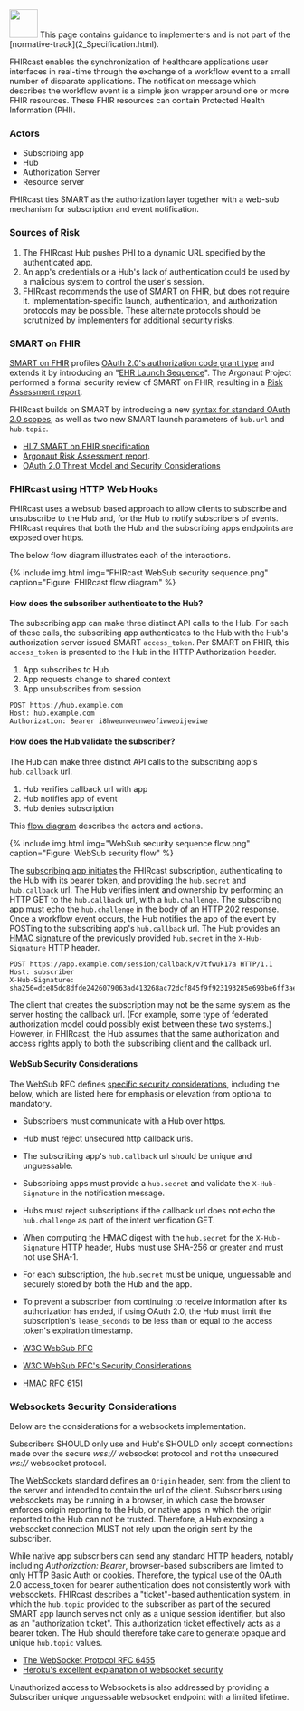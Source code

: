 <img src="Info_Simple_bw.svg.png" width="50" height="50"> 
This page contains guidance to implementers and is not part of the [normative-track](2_Specification.html). 
<p></p><p></p>

FHIRcast enables the synchronization of healthcare applications user interfaces in real-time through the exchange of a workflow event to a small number of disparate applications. The notification message which describes the workflow event is a simple json wrapper around one or more FHIR resources. These FHIR resources can contain Protected Health Information (PHI).

### Actors

* Subscribing app
* Hub
* Authorization Server
* Resource server

FHIRcast ties SMART as the authorization layer together with a web-sub mechanism for subscription and event notification.

### Sources of Risk

1. The FHIRcast Hub pushes PHI to a dynamic URL specified by the authenticated app.
1. An app's credentials or a Hub's lack of authentication could be used by a malicious system to control the user's session.
1. FHIRcast recommends the use of SMART on FHIR, but does not require it. Implementation-specific launch, authentication, and authorization protocols may be possible. These alternate protocols should be scrutinized by implementers for additional security risks.

### SMART on FHIR

[SMART on FHIR](http://www.hl7.org/fhir/smart-app-launch/) profiles [OAuth 2.0's authorization code grant type](https://tools.ietf.org/html/rfc6749#section-1.3.1) and extends it by introducing an "[EHR Launch Sequence](http://www.hl7.org/fhir/smart-app-launch/#ehr-launch-sequence)". The Argonaut Project performed a formal security review of SMART on FHIR, resulting in a [Risk Assessment report](http://argonautwiki.hl7.org/images/e/ed/%282015May26%29RiskAssessment_ReportV1.pdf).

FHIRcast builds on SMART by introducing a new [syntax for standard OAuth 2.0 scopes](2-2-FhircastScopes.html), as well as two new SMART launch parameters of `hub.url` and `hub.topic`.

* [HL7 SMART on FHIR specification](http://www.hl7.org/fhir/smart-app-launch/)
* [Argonaut Risk Assessment report](http://argonautwiki.hl7.org/images/e/ed/%282015May26%29RiskAssessment_ReportV1.pdf).
* [OAuth 2.0 Threat Model and Security Considerations](https://tools.ietf.org/html/rfc6819)

### FHIRcast using HTTP Web Hooks

FHIRcast uses a websub based approach to allow clients to subscribe and unsubscribe to the Hub and, for the Hub to notify subscribers of events. FHIRcast requires that both the Hub and the subscribing apps endpoints are exposed over https.

The below flow diagram illustrates each of the interactions.

{% include img.html img="FHIRcast WebSub security sequence.png" caption="Figure: FHIRcast flow diagram" %}

#### How does the subscriber authenticate to the Hub?

The subscribing app can make three distinct API calls to the Hub. For each of these calls, the subscribing app authenticates to the Hub with the Hub's authorization server issued SMART `access_token`. Per SMART on FHIR, this `access_token` is presented to the Hub in the HTTP Authorization header.

1. App subscribes to Hub
1. App requests change to shared context
1. App unsubscribes from session

```text
POST https://hub.example.com
Host: hub.example.com
Authorization: Bearer i8hweunweunweofiwweoijewiwe
```

#### How does the Hub validate the subscriber?

The Hub can make three distinct API calls to the subscribing app's `hub.callback` url.

1. Hub verifies callback url with app
1. Hub notifies app of event
1. Hub denies subscription

This [flow diagram](https://drive.google.com/file/d/1sqh3Jghd2QGzq_EhRR-uv6axgIkVW1EE/view?usp=sharing) describes the actors and actions.

{% include img.html img="WebSub security sequence flow.png" caption="Figure: WebSub security flow" %}

The [subscribing app initiates](http://fhircast.org/#app-subscribes-to-session) the FHIRcast subscription, authenticating to the Hub with its bearer token, and providing the `hub.secret` and `hub.callback` url. The Hub verifies intent and ownership by performing an HTTP GET to the `hub.callback` url, with a `hub.challenge`. The subscribing app must echo the `hub.challenge` in the body of an HTTP 202 response. Once a workflow event occurs, the Hub notifies the app of the event by POSTing to the subscribing app's `hub.callback` url. The Hub provides an [HMAC signature](https://www.w3.org/TR/websub/#bib-RFC6151) of the previously provided `hub.secret` in the `X-Hub-Signature` HTTP header.

```text
POST https://app.example.com/session/callback/v7tfwuk17a HTTP/1.1
Host: subscriber
X-Hub-Signature: sha256=dce85dc8dfde2426079063ad413268ac72dcf845f9f923193285e693be6ff3ae
```

The client that creates the subscription may not be the same system as the server hosting the callback url. (For example, some type of federated authorization model could possibly exist between these two systems.) However, in FHIRcast, the Hub assumes that the same authorization and access rights apply to both the subscribing client and the callback url.

#### WebSub Security Considerations

The WebSub RFC defines [specific security considerations](https://www.w3.org/TR/websub/#security-considerations), including the below, which are listed here for emphasis or elevation from optional to mandatory.

* Subscribers must communicate with a Hub over https.
* Hub must reject unsecured http callback urls.
* The subscribing app's `hub.callback` url should be unique and unguessable.
* Subscribing apps must provide a `hub.secret` and validate the `X-Hub-Signature` in the notification message.
* Hubs must reject subscriptions if the callback url does not echo the `hub.challenge` as part of the intent verification GET.
* When computing the HMAC digest with the `hub.secret` for the `X-Hub-Signature` HTTP header, Hubs must use SHA-256 or greater and must not use SHA-1.
* For each subscription, the `hub.secret` must be unique, unguessable and securely stored by both the Hub and the app.
* To prevent a subscriber from continuing to receive information after its authorization has ended, if using OAuth 2.0, the Hub must limit the subscription's `lease_seconds` to be less than or equal to the access token's expiration timestamp.

* [W3C WebSub RFC](https://www.w3.org/TR/websub/)
* [W3C WebSub RFC's Security Considerations](https://www.w3.org/TR/websub/#security-considerations)
* [HMAC RFC 6151](https://www.w3.org/TR/websub/#bib-RFC6151)

### Websockets Security Considerations

Below are the considerations for a websockets implementation.

Subscribers SHOULD only use and Hub's SHOULD only accept connections made over the secure _wss://_ websocket protocol and not the unsecured _ws://_ websocket protocol.

The WebSockets standard defines an `Origin` header, sent from the client to the server and intended to contain the url of the client. Subscribers using websockets may be running in a browser, in which case the browser enforces origin reporting to the Hub, or native apps in which the origin reported to the Hub can not be trusted. Therefore, a Hub exposing a websocket connection MUST not rely upon the origin sent by the subscriber.

While native app subscribers can send any standard HTTP headers, notably including _Authorization: Bearer_, browser-based subscribers are limited to only HTTP Basic Auth or cookies. Therefore, the typical use of the OAuth 2.0 access_token for bearer authentication does not consistently work with websockets. FHIRcast describes a "ticket"-based authentication system, in which the `hub.topic` provided to the subscriber as part of the secured SMART app launch serves not only as a unique session identifier, but also as an "authorization ticket". This authorization ticket effectively acts as a bearer token. The Hub should therefore take care to generate opaque and unique `hub.topic` values.

* [The WebSocket Protocol RFC 6455](https://tools.ietf.org/html/rfc6455)
* [Heroku's excellent explanation of websocket security](https://devcenter.heroku.com/articles/websocket-security)

Unauthorized access to Websockets is also addressed by providing a Subscriber unique unguessable websocket endpoint with a limited lifetime.
